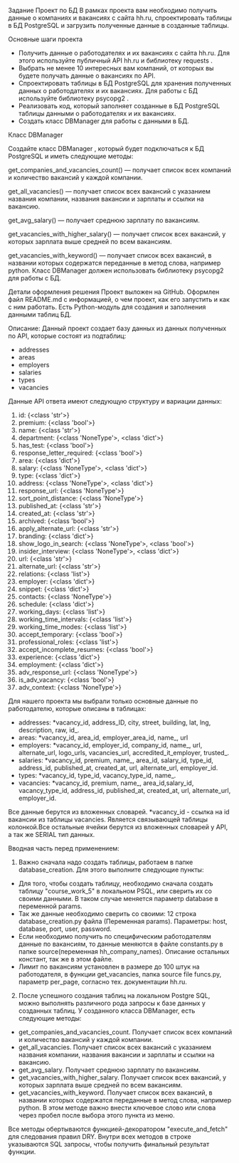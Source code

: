 Задание
Проект по БД
В рамках проекта вам необходимо получить данные о компаниях и вакансиях с сайта hh.ru, спроектировать таблицы в БД
PostgreSQL и загрузить полученные данные в созданные таблицы.

Основные шаги проекта

- Получить данные о работодателях и их вакансиях с сайта hh.ru. Для этого используйте публичный API hh.ru и библиотеку
  requests
  .
- Выбрать не менее 10 интересных вам компаний, от которых вы будете получать данные о вакансиях по API.
- Спроектировать таблицы в БД PostgreSQL для хранения полученных данных о работодателях и их вакансиях. Для работы с БД
  используйте библиотеку
  psycopg2
  .
- Реализовать код, который заполняет созданные в БД PostgreSQL таблицы данными о работодателях и их вакансиях.
- Создать класс DBManager для работы с данными в БД.

Класс DBManager

Создайте класс
DBManager
, который будет подключаться к БД PostgreSQL и иметь следующие методы:

get_companies_and_vacancies_count()
— получает список всех компаний и количество вакансий у каждой компании.

get_all_vacancies()
— получает список всех вакансий с указанием названия компании, названия вакансии и зарплаты и ссылки на вакансию.

get_avg_salary()
— получает среднюю зарплату по вакансиям.

get_vacancies_with_higher_salary()
— получает список всех вакансий, у которых зарплата выше средней по всем вакансиям.

get_vacancies_with_keyword()
— получает список всех вакансий, в названии которых содержатся переданные в метод слова, например python.
Класс DBManager должен использовать библиотеку psycopg2 для работы с БД.

Детали оформления решения
Проект выложен на GitHub.
Оформлен файл README.md с информацией, о чем проект, как его запустить и как с ним работать.
Есть Python-модуль для создания и заполнения данными таблиц БД.

Описание:
Данный проект создает базу данных из данных полученных по API, которые состоят из подтаблиц:
- addresses
- areas
- employers
- salaries
- types
- vacancies

Данные API ответа имеют следующую структуру и вариации данных:
1. id: {<class 'str'>}
2. premium: {<class 'bool'>}
3. name: {<class 'str'>}
4. department: {<class 'NoneType'>, <class 'dict'>}
5. has_test: {<class 'bool'>}
6. response_letter_required: {<class 'bool'>}
7. area: {<class 'dict'>}
8. salary: {<class 'NoneType'>, <class 'dict'>}
9. type: {<class 'dict'>}
10. address: {<class 'NoneType'>, <class 'dict'>}
11. response_url: {<class 'NoneType'>}
12. sort_point_distance: {<class 'NoneType'>}
13. published_at: {<class 'str'>}
14. created_at: {<class 'str'>}
15. archived: {<class 'bool'>}
16. apply_alternate_url: {<class 'str'>}
17. branding: {<class 'dict'>}
18. show_logo_in_search: {<class 'NoneType'>, <class 'bool'>}
19. insider_interview: {<class 'NoneType'>, <class 'dict'>}
20. url: {<class 'str'>}
21. alternate_url: {<class 'str'>}
22. relations: {<class 'list'>}
23. employer: {<class 'dict'>}
24. snippet: {<class 'dict'>}
25. contacts: {<class 'NoneType'>}
26. schedule: {<class 'dict'>}
27. working_days: {<class 'list'>}
28. working_time_intervals: {<class 'list'>}
29. working_time_modes: {<class 'list'>}
30. accept_temporary: {<class 'bool'>}
31. professional_roles: {<class 'list'>}
32. accept_incomplete_resumes: {<class 'bool'>}
33. experience: {<class 'dict'>}
34. employment: {<class 'dict'>}
35. adv_response_url: {<class 'NoneType'>}
36. is_adv_vacancy: {<class 'bool'>}
37. adv_context: {<class 'NoneType'>}


Для нашего проекта мы выбрали только основные данные по работодателю, которые описаны в таблицах:
- addresses:
*vacancy_id, address_ID, city, street, building, lat, lng, description, raw, id_.
- areas:
*vacancy_id, area_id, employer_area_id, name_, url
- employers:
*vacancy_id, employer_id, company_id, name_, url, alternate_url, logo_urls, vacancies_url, accredited_it_employer, trusted_.
- salaries:
*vacancy_id, premium, name_, area_id, salary_id, type_id, address_id, published_at, created_at, url, alternate_url, employer_id.
- types:
*vacancy_id, type_id, vacancy_type_id, name_.
- vacancies:
*vacancy_id, premium, name_, area_id,salary_id, vacancy_type_id, address_id, published_at, created_at, url, alternate_url, employer_id.


Все данные берутся из вложенных словарей.
*vacancy_id - ссылка на id вакансии из таблицы vacancies. Является связывающей таблицы колонкой.Все остальные ячейки берутся из вложенных словарей у API, а так же SERIAL тип данных.

Вводная часть перед применением:
1) Важно сначала надо создать таблицы, работаем в папке database_creation. Для этого выполните следующие пункты:
- Для того, чтобы создать таблицу, необходимо сначала создать таблицу "course_work_5" в локальном PSQL, или сверить их со своими данными. В таком случае меняется параметр database в переменной params.
- Так же данные необходимо сверить со своими: 12 строка database_creation.py файла (Переменная params).  Параметры: host, database, port, user, password.
- Если необходимо получить по специфическим работодателям данные по вакансиям, то данные меняются в файле constants.py в папке source(переменная hh_company_names). Описание остальных констант, так же в этом файле.
- Лимит по вакансиям установлен в размере до 100 штук на работодателя, в функции get_vacancies, папка source file funcs.py, параметр per_page, согласно тех. документации hh.ru. 
2) После успешного создания таблиц на локальном Postgre SQL, можно выполнять различного рода запросы к базе данных у созданных таблиц.
У созданного класса DBManager, есть следующие методы:

- get_companies_and_vacancies_count. Получает список всех компаний и количество вакансий у каждой компании.
- get_all_vacancies. Получает список всех вакансий с указанием названия компании, названия вакансии и зарплаты и ссылки на вакансию.
- get_avg_salary. Получает среднюю зарплату по вакансиям.
- get_vacancies_with_higher_salary. Получает список всех вакансий, у которых зарплата выше средней по всем вакансиям.
- get_vacancies_with_keyword. Получает список всех вакансий, в названии которых содержатся переданные в метод слова, например python.
В этом методе важно внести ключевое слово или слова через пробел после выбора этого пункта из меню.

Все методы обертываются функцией-декоратором "execute_and_fetch" для следования правил DRY.
Внутри всех методов в строке указываются SQL запросы, чтобы получить финальный результат функции.


